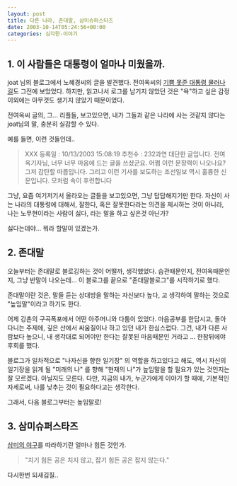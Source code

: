 ```yaml
---
layout: post
title: 다른 나라, 존대말, 삼미슈퍼스타즈
date: 2003-10-14T05:24:56+00:00
categories: 심각한-이야기
---
```

<h2>1. 이 사람들은 대통령이 얼마나 미웠을까.</h2>

joat 님의 블로그에서 노혜경씨의 글을 발견했다. 전여옥씨의 <a href="http://www.chosun.com/w21data/html/news/200310/200310130157.html" target="bb">기쁨 못준 대통령 물러나길</a>도 그전에 보았었다. 하지만, 읽고나서 로그를 남기지 않았던 것은 "욕"하고 싶은 감정이외에는 아무것도 생기지 않았기 때문이었다.

전여옥씨 글의, 그... 리플들, 보고있으면, 내가 그들과 같은 나라에 사는 것같지 않다는 joat님의 말, 충분히 실감할 수 있다.

예를 들면, 이런 것들인데..

<blockquote>XXX 등록일 : 10/13/2003 15:08:19 추천수 : 232과연 대단한 글입니다. 전여옥기자님, 너무 너무 마음에 드는 글을 쓰셨군요. 어쩜 이런 문장력이 나오나요? 그저 감탄할 따름입니다. 그리고 이런 기사를 보도하는 조선일보 역시 훌륭한 신문입니다. 모처럼 속이 후련합니다</blockquote>

그냥, 요즘 여기저기서 올라오는 글들을 보고있으면, 그냥 답답해지기만 한다. 자신이 사는 나라의 대통령에 대해서, 잘한다, 혹은 잘못한다라는 의견을 제시하는 것이 아니라, 나는 노무현이라는 사람이 싫다, 라는 말을 하고 싶은것 아닌가?

싫다는데야... 뭐라 할말이 있겠는가.

<h2>2. 존대말</h2>

오늘부터는 존대말로 블로깅하는 것이 어떨까, 생각했었다. 습관때문인지, 전여옥때문인지, 그냥 반말이 나오는데... 이 블로그를 끝으로 "존대말블로그"를 시작하기로 했다.

존대말이란 것은, 말들 듣는 상대방을 말하는 자신보다 높다, 고 생각하여 말하는 것으로 "높임말"이라고 하기도 한다.

어제 강촌의 구곡폭포에서 어떤 아주머니와 다툼이 있었다. 마음공부를 한답시고, 돌아다니는 주제에, 깊은 산에서 싸움질이나 하고 있던 내가 한심스럽다. 그건, 내가 다른 사람보다 높으니, 내 생각대로 되어야만 한다는 잘못된 마음때문인 거라고 ... 한참뒤에야 후회를 했다.

블로그가 일차적으로 "나자신을 향한 일기장" 의 역할을 하고있다고 해도, 역시 자신의 일기장을 읽게 될 "미래의 나" 를 향해 "현재의 나"가 높임말을 할 필요가 있는 것인지는 잘 모르겠다. 아닐지도 모른다. 다만, 지금의 내가, 누군가에게 이야기 할 때에, 기본적인 자세로써, 나를 낮추는 것이 필요하다고는 생각한다.

그래서, 다음 블로그부터는 높임말로!

<h2>3. 삼미슈퍼스타즈</h2>

<a href="http://jinto.pe.kr/99">삼미의 야구</a>를 따라하기란 얼마나 힘든 것인가.

<blockquote>"치기 힘든 공은 치지 않고, 잡기 힘든 공은 잡지 않는다."</blockquote>

다시한번 되새김질..
